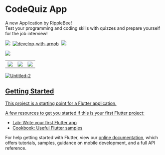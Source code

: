 # CodeQuiz App

A new Application by RippleBee! <br>
Test  your  programming  and  coding  skills  with  quizzes  and  prepare  yourself for  the  job  interview!

<img src= "https://img.shields.io/badge/License-MIT-critical?style=plastic&logo=appveyor">&nbsp;
[![develop-with-arnob](https://img.shields.io/badge/Develop%20with-Arnob%20Mahmud-1f425f.svg?style=plastic&logo=visual-studio-code&logoColor=007ACC&labelColor=ffb3ad)](https://github.com/ArnobMahmud/)&nbsp;
<img src = "https://img.shields.io/endpoint?style=plastic&color=green&logo=google-play&color=e1d1eb&logoColor=faed3e&labelColor=471e61&url=https%3A%2F%2Fplayshields.herokuapp.com%2Fplay%3Fi%3Dcom.codeq.code_quiz_app%26l%3D%24name%26m%3Dv%24version">

<a href = "https://play.google.com/store/apps/details?id=com.codeq.code_quiz_app"> <img src ="https://user-images.githubusercontent.com/60808266/112758511-9d6d6200-9010-11eb-9b09-0b489bc2d733.png">

<table>
  <tr>
    <td> <img src ="https://user-images.githubusercontent.com/60808266/112758741-b3c7ed80-9011-11eb-96f2-860560882ef2.jpg"></td>
    <td> <img src ="https://user-images.githubusercontent.com/60808266/112758746-b6c2de00-9011-11eb-8aff-8c00951ab69b.jpg"></td>
    <td> <img src ="https://user-images.githubusercontent.com/60808266/112758744-b62a4780-9011-11eb-9d56-2350b9d614bc.jpg"></td>
  </tr>
</table>

![Untitled-2](https://user-images.githubusercontent.com/60808266/112759001-f0481900-9012-11eb-94d5-a572e12d59cf.png)


## Getting Started

This project is a starting point for a Flutter application.

A few resources to get you started if this is your first Flutter project:

- [Lab: Write your first Flutter app](https://flutter.dev/docs/get-started/codelab)
- [Cookbook: Useful Flutter samples](https://flutter.dev/docs/cookbook)

For help getting started with Flutter, view our
[online documentation](https://flutter.dev/docs), which offers tutorials,
samples, guidance on mobile development, and a full API reference.
